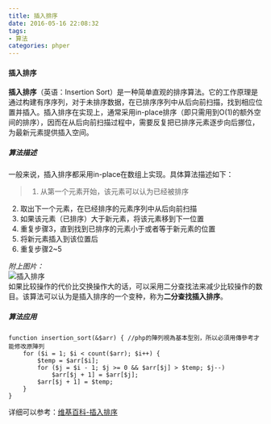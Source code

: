 ```yaml
---
title: 插入排序
date: 2016-05-16 22:08:32
tags:
- 算法
categories: phper
---
```

#### 插入排序 ####
**插入排序**（英语：Insertion Sort）是一种简单直观的排序算法。它的工作原理是通过构建有序序列，对于未排序数据，在已排序序列中从后向前扫描，找到相应位置并插入。插入排序在实现上，通常采用in-place排序（即只需用到O(1)的额外空间的排序），因而在从后向前扫描过程中，需要反复把已排序元素逐步向后挪位，为最新元素提供插入空间。
##### 算法描述 #####
一般来说，插入排序都采用in-place在数组上实现。具体算法描述如下：  

>1. 从第一个元素开始，该元素可以认为已经被排序  
2. 取出下一个元素，在已经排序的元素序列中从后向前扫描  
3. 如果该元素（已排序）大于新元素，将该元素移到下一位置  
4. 重复步骤3，直到找到已排序的元素小于或者等于新元素的位置  
5. 将新元素插入到该位置后  
6. 重复步骤2~5  

*附上图片：*  
![插入排序](https://upload.wikimedia.org/wikipedia/commons/0/0f/Insertion-sort-example-300px.gif)   
如果比较操作的代价比交换操作大的话，可以采用二分查找法来减少比较操作的数目。该算法可以认为是插入排序的一个变种，称为**二分查找插入排序**。
##### 算法应用 #####
    function insertion_sort(&$arr) { //php的陣列視為基本型別，所以必須用傳參考才能修改原陣列
    	for ($i = 1; $i < count($arr); $i++) {
    		$temp = $arr[$i];
    		for ($j = $i - 1; $j >= 0 && $arr[$j] > $temp; $j--)
    			$arr[$j + 1] = $arr[$j];
    		$arr[$j + 1] = $temp;
    	}
    }
详细可以参考：[维基百科-插入排序](https://www.wikiwand.com/zh/%E6%8F%92%E5%85%A5%E6%8E%92%E5%BA%8F)